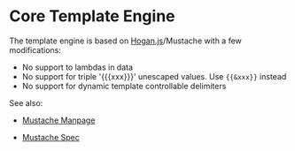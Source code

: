 Core Template Engine
====================

The template engine is based on [Hogan.js](http://twitter.github.com/hogan.js/)/Mustache with a few modifications:

- No support to lambdas in data
- No support for triple '{{{xxx}}}' unescaped values. Use `{{&xxx}}` instead
- No support for dynamic template controllable delimiters

See also:

- [Mustache Manpage](http://mustache.github.com/mustache.5.html)
* [Mustache Spec](https://github.com/mustache/spec)